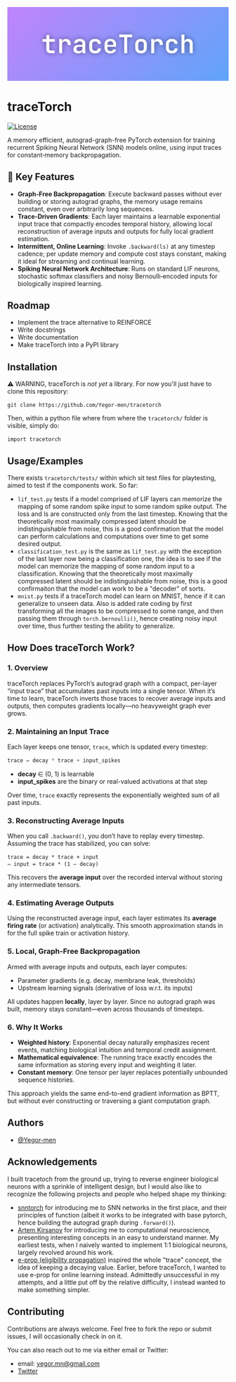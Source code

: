 ![traceTorch Banner](media/tracetorch_banner.png)

# traceTorch

[![License](https://img.shields.io/badge/License-Apache%202.0-purple.svg)](https://www.apache.org/licenses/LICENSE-2.0)

A memory efficient, autograd-graph-free PyTorch extension for training recurrent Spiking Neural Network (SNN) models
online, using input traces for constant‐memory backpropagation.

## 🚀 Key Features

- **Graph‑Free Backpropagation**: Execute backward passes without ever building or storing autograd graphs, the memory
  usage remains constant, even over arbitrarily long sequences.
- **Trace‑Driven Gradients**: Each layer maintains a learnable exponential input trace that compactly encodes temporal
  history, allowing local reconstruction of average inputs and outputs for fully local gradient estimation.
- **Intermittent, Online Learning**: Invoke `.backward(ls)` at any timestep cadence; per update memory and compute cost
  stays constant, making it ideal for streaming and continual learning.
- **Spiking Neural Network Architecture**: Runs on standard LIF neurons, stochastic softmax classifiers and noisy
  Bernoulli‑encoded inputs for biologically inspired learning.

## Roadmap

- Implement the trace alternative to REINFORCE
- Write docstrings
- Write documentation
- Make traceTorch into a PyPI library

## Installation

⚠️ WARNING, traceTorch is _not yet_ a library. For now you'll just have to clone this repository:

```
git clone https://github.com/Yegor-men/tracetorch
```

Then, within a python file where from where the `tracetorch/` folder is visible, simply do:

```
import tracetorch
```

## Usage/Examples

There exists `tracetorch/tests/` within which sit test files for playtesting, aimed to test if the components work. So
far:

- `lif_test.py` tests if a model comprised of LIF layers can memorize the mapping of some random spike input to some
  random spike output. The loss and ls are constructed only from the last timestep. Knowing that the theoretically most
  maximally compressed latent should be indistinguishable from noise, this is a good confirmation that the model can
  perform calculations and computations over time to get some desired output.
- `classification_test.py` is the same as `lif_test.py` with the exception of the last layer now being a classification
  one, the idea is to see if the model can memorize the mapping of some random input to a classification. Knowing that
  the theoretically most maximally compressed latent should be indistinguishable from noise, this is a good confirmaiton
  that the model can work to be a "decoder" of sorts.
- `mnist.py` tests if a traceTorch model can learn on MNIST, hence if it can generalize to unseen data. Also is added
  rate coding by first transforming all the images to be compressed to some range, and then passing them through
  `torch.bernoulli()`, hence creating noisy input over time, thus further testing the ability to generalize.

## How Does traceTorch Work?

### 1. Overview

traceTorch replaces PyTorch’s autograd graph with a compact, per-layer “input trace” that accumulates past inputs into a
single tensor. When it’s time to learn, traceTorch inverts those traces to recover average inputs and outputs, then
computes gradients locally—no heavyweight graph ever grows.

### 2. Maintaining an Input Trace

Each layer keeps one tensor, `trace`, which is updated every timestep:

```python
trace = decay * trace + input_spikes
````

* **decay** ∈ (0, 1) is learnable
* **input\_spikes** are the binary or real-valued activations at that step

Over time, `trace` exactly represents the exponentially weighted sum of all past inputs.

### 3. Reconstructing Average Inputs

When you call `.backward()`, you don’t have to replay every timestep. Assuming the trace has stabilized, you can solve:

```text
trace = decay * trace + input
⇒ input = trace * (1 – decay)
```

This recovers the **average input** over the recorded interval without storing any intermediate tensors.

### 4. Estimating Average Outputs

Using the reconstructed average input, each layer estimates its **average firing rate** (or activation) analytically.
This smooth approximation stands in for the full spike train or activation history.

### 5. Local, Graph-Free Backpropagation

Armed with average inputs and outputs, each layer computes:

* Parameter gradients (e.g. decay, membrane leak, thresholds)
* Upstream learning signals (derivative of loss w\.r.t. its inputs)

All updates happen **locally**, layer by layer. Since no autograd graph was built, memory stays constant—even across
thousands of timesteps.

### 6. Why It Works

* **Weighted history**: Exponential decay naturally emphasizes recent events, matching biological intuition and temporal
  credit assignment.
* **Mathematical equivalence**: The running trace exactly encodes the same information as storing every input and
  weighting it later.
* **Constant memory**: One tensor per layer replaces potentially unbounded sequence histories.

This approach yields the same end-to-end gradient information as BPTT, but without ever constructing or traversing a
giant computation graph.

## Authors

- [@Yegor-men](https://github.com/Yegor-men)

## Acknowledgements

I built tracetoch from the ground up, trying to reverse engineer biological neurons with a sprinkle of intelligent
design, but I would also like to recognize the following projects and people who helped shape my thinking:

- [snntorch](https://github.com/jeshraghian/snntorch) for introducing me to SNN networks in the first place, and their
  principles of function (albeit it works to be integrated with base pytorch, hence building the autograd graph during
  `.forward()`).
- [Artem Kirsanov](https://www.youtube.com/@ArtemKirsanov) for introducing me to computational neuroscience, presenting
  interesting concepts in an easy to understand manner. My earliest tests, when I naively wanted to implement 1:1
  biological neurons, largely revolved around his work.
- [e-prop (eligibility propagation)](https://www.biorxiv.org/content/10.1101/738385v4) inspired the whole "trace"
  concept, the idea of keeping a decaying value. Earlier, before traceTorch, I wanted to use e-prop for online learning
  instead. Admittedly unsuccessful in my attempts, and a little put off by the relative difficulty, I instead wanted to
  make something simpler.

## Contributing

Contributions are always welcome. Feel free to fork the repo or submit issues, I will occasionally check in on it.

You can also reach out to me via either email or Twitter:

- email: yegor.mn@gmail.com
- [Twitter](https://x.com/Yegor_Men)
